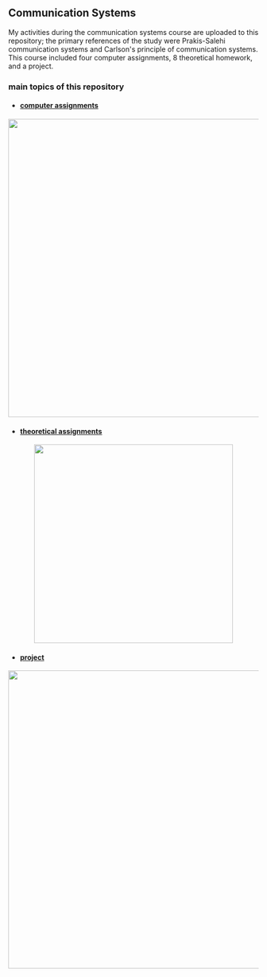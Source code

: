 ## Communication Systems
My activities during the communication systems course are uploaded to this repository; the primary references of the study were Prakis-Salehi communication systems and Carlson's principle of communication systems.
This course included four computer assignments, 8 theoretical homework, and a project.

### main topics of this repository

- #### [computer assignments](https://github.com/kasrafallah/CommunicationSystems/tree/main/cumputer_assignments)


<p align="center">
<image align="center" src = "images/ca.png" width="600">
</p>

- #### [theoretical assignments](https://github.com/kasrafallah/CommunicationSystems/tree/main/assignments)
<p align="center">
<image align="center" src = "images/ta.jpg" width="400">
</p>

- #### [project](https://github.com/kasrafallah/CommunicationSystems/tree/main/project)
<p align="center">
<image align="center" src = "images/project.png" width="600">
</p>

